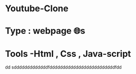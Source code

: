 # Youtube-Clone
# Type : webpage 🌐s
# Tools -Html , Css , Java-script 
dd
sdddddddddddddfdddddddddddddddddddddddddfdd